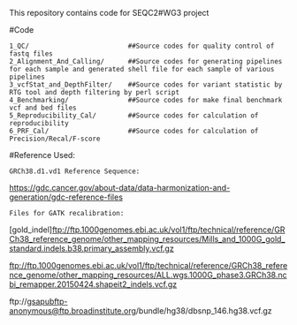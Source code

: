 
This repository contains code for SEQC2#WG3 project

#Code

    1_QC/                         ##Source codes for quality control of fastq files
    2_Alignment_And_Calling/      ##Source codes for generating pipelines for each sample and generated shell file for each sample of various pipelines
    3_vcfStat_and_DepthFilter/    ##Source codes for variant statistic by RTG tool and depth filtering by perl script 
    4_Benchmarking/               ##Source codes for make final benchmark vcf and bed files
    5_Reproducibility_Cal/        ##Source codes for calculation of reproducibility
    6_PRF_Cal/                    ##Source codes for calculation of Precision/Recal/F-score

#Reference Used:

    GRCh38.d1.vd1 Reference Sequence: 

   https://gdc.cancer.gov/about-data/data-harmonization-and-generation/gdc-reference-files

    Files for GATK recalibration:

   [gold_indel]ftp://ftp.1000genomes.ebi.ac.uk/vol1/ftp/technical/reference/GRCh38_reference_genome/other_mapping_resources/Mills_and_1000G_gold_standard.indels.b38.primary_assembly.vcf.gz
     
  ftp://ftp.1000genomes.ebi.ac.uk/vol1/ftp/technical/reference/GRCh38_reference_genome/other_mapping_resources/ALL.wgs.1000G_phase3.GRCh38.ncbi_remapper.20150424.shapeit2_indels.vcf.gz


ftp://gsapubftp-anonymous@ftp.broadinstitute.org/bundle/hg38/dbsnp_146.hg38.vcf.gz
